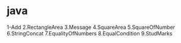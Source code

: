 # java
1-Add
2.RectangleArea
3.Message
4.SquareArea
5.SquareOfNumber
6.StringConcat
7.EqualityOfNumbers
8.EqualCondition
9.StudMarks
